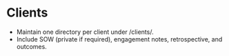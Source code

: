 # Clients

- Maintain one directory per client under /clients/<client-name>.
- Include SOW (private if required), engagement notes, retrospective, and outcomes.
